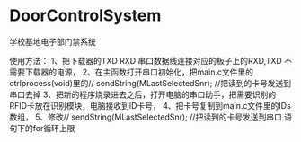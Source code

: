 # DoorControlSystem
学校基地电子部门禁系统

使用方法：
  1、把下载器的TXD RXD 串口数据线连接对应的板子上的RXD,TXD 不需要下载器的电源，
  2、在主函数打开串口初始化，把main.c文件里的ctrlprocess(void)里的//	sendString(MLastSelectedSnr); //把读到的卡号发送到串口去掉
  3、把新的程序烧录进去之后，打开电脑的串口助手，把需要识别的RFID卡放在识别模块，电脑接收到ID卡号，
  4、把卡号复制到main.c文件里的IDs数组，
  5、修改//	sendString(MLastSelectedSnr); //把读到的卡号发送到串口   语句下的for循环上限
